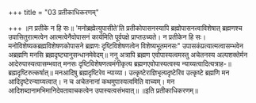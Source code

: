+++
title = "03 प्रतीकाधिकरणम्"

+++
॥न प्रतीके न हि सः॥ 'मनोब्रह्मेत्युपासीते'ति प्रतीकोपासनस्यापि ब्रह्मोपासनत्वाविशेषात् ब्रह्मणश्च उपासितुरात्मत्वेन आत्मत्वेनैवोपासनं कार्यमिति पूर्वपक्षे प्राप्तउच्यते। न प्रतीकेन हि सः। मनोविशेष्यकब्रह्मविशेषणकोपासने ब्रह्मणः दृष्टिविशेषणत्वेन विशेष्यभूतमनसः" उपासकंप्रत्यात्मत्वासम्भवेन अब्रह्मणि मनसि ब्रह्मदृष्ट्यानुसन्धानमेवेदम्॥ ननु अत्रापि ब्रह्मण एवोपास्यत्वमस्तु अचेतनस्य अल्पशक्तेर्मन आदेरुपास्यत्वासम्भवात् मनसः दृष्टिविशेषणत्वमंगीकृत्य ब्रह्मणएवोपास्यत्वस्य न्याय्यत्वादित्यत्राह-॥ब्रह्मदृष्टिरुत्कर्षात्॥ मनआदिषु ब्रह्मदृष्टिरेव न्याय्या। उत्कृष्टेराज्ञिभृत्यदृष्टेरिव उत्कृष्टे ब्रह्मणि मन आदिदृष्टेरन्याय्यत्वात्। न च अचेतनानां कथमुपास्यत्वमिति वाच्यम्। मन आदिशब्दानामभिमानिदेवतावाचकत्वेन उपास्यत्वसंभवात्॥ ॥इति प्रतीकाधिकरणम्॥
